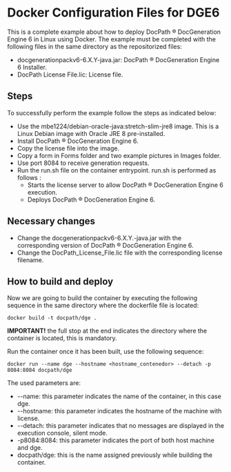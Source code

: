 # Docker Configuration Files for DGE6

This is a complete example about how to deploy DocPath ® DocGeneration Engine 6 in Linux using Docker. The example must be completed with the following files in the same directory as the repositorized files:

- docgenerationpackv6-6.X.Y-java.jar: DocPath ® DocGeneration Engine 6 Installer.
- DocPath License File.lic: License file.
 
## Steps 
To successfully perform the example follow the steps as indicated below:
- Use the mbe1224/debian-oracle-java:stretch-slim-jre8 image. This is a Linux Debian image with Oracle JRE 8 pre-installed.
- Install DocPath ® DocGeneration Engine 6.
- Copy the license file into the image.
- Copy a form in Forms folder and two example pictures in Images folder.
- Use port 8084 to receive generation requests.
- Run the run.sh file on the container entrypoint. run.sh is performed as follows :
  - Starts the license server to allow DocPath ® DocGeneration Engine 6 execution.
  - Deploys DocPath ® DocGeneration Engine 6.

## Necessary changes
- Change the docgenerationpackv6-6.X.Y.-java.jar with the corresponding version of DocPath ® DocGeneration Engine 6.
- Change the DocPath_License_File.lic file with the corresponding license filename.

## How to build and deploy
Now we are going to build the container by executing the following sequence in the same directory where the dockerfile file is located:

`docker build -t docpath/dge . `

**IMPORTANT!** the full stop at the end indicates the directory where the container is located, this is mandatory.

Run the container once it has been built, use the following sequence:

`docker run --name dge --hostname <hostname_contenedor> --detach -p 8084:8084 docpath/dge`

The used parameters are:
- --name: this parameter indicates the name of the container, in this case dge.
- --hostname: this parameter indicates the hostname of the machine with license.
- --detach: this parameter indicates that no messages are displayed in the execution console, silent mode.
- -p8084:8084: this parameter indicates the port of both host machine and dge.
- docpath/dge: this is the name assigned previously while building the container.
